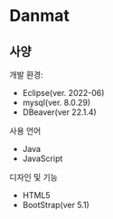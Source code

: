 # Danmat

## 사양
개발 환경:
- Eclipse(ver. 2022-06)
- mysql(ver. 8.0.29)
- DBeaver(ver 22.1.4)

사용 언어
- Java
- JavaScript

디자인 및 기능
- HTML5
- BootStrap(ver 5.1)

